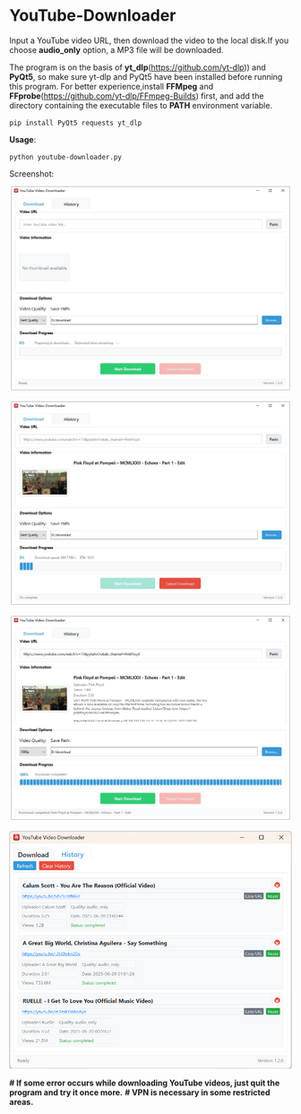 # YouTube-Downloader

Input a YouTube video URL, then download the video to the local disk.If you choose **audio_only** option, a MP3 file will be downloaded.

The program is on the basis of **yt_dlp**(https://github.com/yt-dlp)) and **PyQt5**, so make sure yt-dlp and PyQt5 have been installed before running this program.
For better experience,install **FFMpeg** and **FFprobe**(https://github.com/yt-dlp/FFmpeg-Builds) first, and add the directory containing the executable files to **PATH** environment variable.


```
pip install PyQt5 requests yt_dlp
```

**Usage**:

```
python youtube-downloader.py
```

Screenshot:

![screenshot](/assets/screenshot1.png)

![screenshot](/assets/screenshot2.png)

![screenshot](/assets/screenshot3.png)

![screenshot](/assets/history.png)


**# If some error occurs while downloading YouTube videos, just quit the program and try it once more.**
**# VPN is necessary in some restricted areas.**
